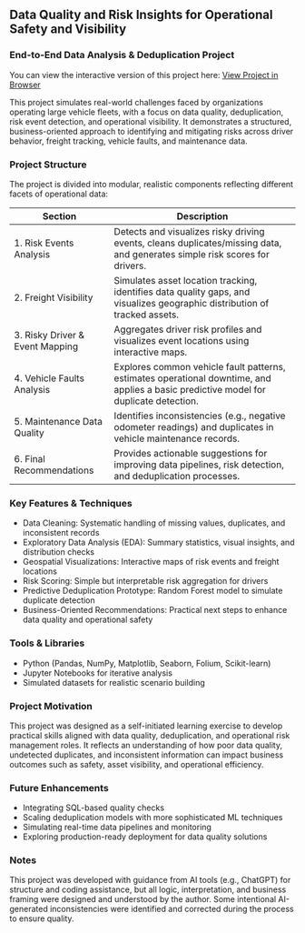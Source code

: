 ## Data Quality and Risk Insights for Operational Safety and Visibility

### End-to-End Data Analysis & Deduplication Project
You can view the interactive version of this project here:
[View Project in Browser](https://marya-d2307.github.io/MaryaD_Portfolio.github.io/professional_projects/deduplication_project/Deduplication_Project.html)


This project simulates real-world challenges faced by organizations operating large vehicle fleets, with a focus on data quality, deduplication, risk event detection, and operational visibility. It demonstrates a structured, business-oriented approach to identifying and mitigating risks across driver behavior, freight tracking, vehicle faults, and maintenance data.

### Project Structure

The project is divided into modular, realistic components reflecting different facets of operational data:

| Section                          | Description                                                                                           |
|-----------------------------------|-------------------------------------------------------------------------------------------------------|
| 1. Risk Events Analysis           | Detects and visualizes risky driving events, cleans duplicates/missing data, and generates simple risk scores for drivers. |
| 2. Freight Visibility             | Simulates asset location tracking, identifies data quality gaps, and visualizes geographic distribution of tracked assets. |
| 3. Risky Driver & Event Mapping   | Aggregates driver risk profiles and visualizes event locations using interactive maps.                |
| 4. Vehicle Faults Analysis        | Explores common vehicle fault patterns, estimates operational downtime, and applies a basic predictive model for duplicate detection. |
| 5. Maintenance Data Quality       | Identifies inconsistencies (e.g., negative odometer readings) and duplicates in vehicle maintenance records. |
| 6. Final Recommendations          | Provides actionable suggestions for improving data pipelines, risk detection, and deduplication processes. |

### Key Features & Techniques

- Data Cleaning: Systematic handling of missing values, duplicates, and inconsistent records  
- Exploratory Data Analysis (EDA): Summary statistics, visual insights, and distribution checks  
- Geospatial Visualizations: Interactive maps of risk events and freight locations  
- Risk Scoring: Simple but interpretable risk aggregation for drivers  
- Predictive Deduplication Prototype: Random Forest model to simulate duplicate detection  
- Business-Oriented Recommendations: Practical next steps to enhance data quality and operational safety  

### Tools & Libraries

- Python (Pandas, NumPy, Matplotlib, Seaborn, Folium, Scikit-learn)  
- Jupyter Notebooks for iterative analysis  
- Simulated datasets for realistic scenario building  

### Project Motivation

This project was designed as a self-initiated learning exercise to develop practical skills aligned with data quality, deduplication, and operational risk management roles. It reflects an understanding of how poor data quality, undetected duplicates, and inconsistent information can impact business outcomes such as safety, asset visibility, and operational efficiency.

### Future Enhancements

- Integrating SQL-based quality checks  
- Scaling deduplication models with more sophisticated ML techniques  
- Simulating real-time data pipelines and monitoring  
- Exploring production-ready deployment for data quality solutions  

### Notes

This project was developed with guidance from AI tools (e.g., ChatGPT) for structure and coding assistance, but all logic, interpretation, and business framing were designed and understood by the author. Some intentional AI-generated inconsistencies were identified and corrected during the process to ensure quality.
